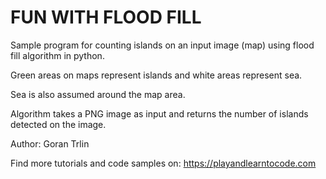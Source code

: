 # FUN WITH FLOOD FILL

Sample program for counting islands on an input image (map) using flood fill algorithm in python.

Green areas on maps represent islands and white areas represent sea.

Sea is also assumed around the map area.

Algorithm takes a PNG image as input and returns the number of islands detected on the image.

Author:
Goran Trlin

Find more tutorials and code samples on:
https://playandlearntocode.com
